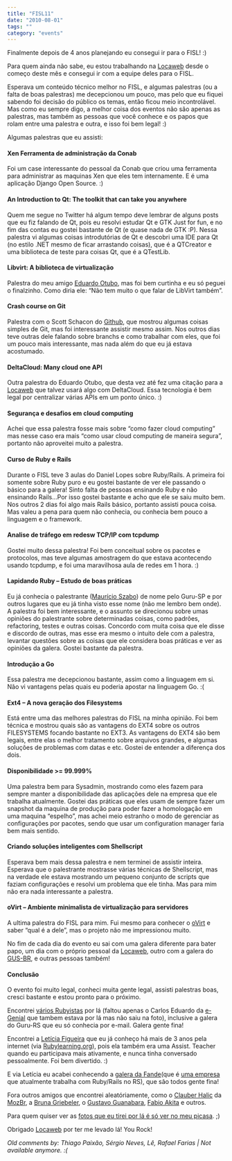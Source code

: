 ```yaml
---
title: "FISL11"
date: "2010-08-01"
tags: ""
category: "events"
---
```


Finalmente depois de 4 anos planejando eu consegui ir para o FISL! :)

Para quem ainda não sabe, eu estou trabalhando na [Locaweb] desde o
começo deste mês e consegui ir com a equipe deles para o FISL.

Esperava um conteúdo técnico melhor no FISL, e algumas palestras (ou a
falta de boas palestras) me decepcionou um pouco, mas pelo que eu fiquei
sabendo foi decisão do público os temas, então ficou meio incontrolável.
Mas como eu sempre digo, a melhor coisa dos eventos não são apenas as
palestras, mas também as pessoas que você conhece e os papos que rolam
entre uma palestra e outra, e isso foi bem legal! :)

Algumas palestras que eu assisti:

#### Xen Ferramenta de administração da Conab

Foi um case interessante do pessoal da Conab que criou uma ferramenta
para administrar as maquinas Xen que eles tem internamente. E é uma
aplicação Django Open Source. :)

#### An Introduction to Qt: The toolkit that can take you anywhere

Quem me segue no Twitter há algum tempo deve lembrar de alguns posts que
eu fiz falando de Qt, pois eu resolvi estudar Qt e GTK Just for fun, e
no fim das contas eu gostei bastante de Qt (e quase nada de GTK :P).
Nessa palestra vi algumas coisas introdutórias de Qt e descobri uma IDE
para Qt (no estilo .NET mesmo de ficar arrastando coisas), que é a
QTCreator e uma biblioteca de teste para coisas Qt, que é a QTestLib.

#### Libvirt: A biblioteca de virtualização

Palestra do meu amigo [Eduardo Otubo], mas foi bem curtinha e eu só
peguei o finalzinho. Como diria ele: “Não tem muito o que falar de
LibVirt também”.

#### Crash course on Git

Palestra com o Scott Schacon do [Github], que mostrou algumas coisas
simples de Git, mas foi interessante assistir mesmo assim. Nos outros
dias teve outras dele falando sobre branchs e como trabalhar com eles,
que foi um pouco mais interessante, mas nada além do que eu já estava
acostumado.

#### DeltaCloud: Many cloud one API

Outra palestra do Eduardo Otubo, que desta vez até fez uma citação para
a [Locaweb] que talvez usará algo com DeltaCloud. Essa tecnologia é bem
legal por centralizar várias APIs em um ponto único. :)

#### Segurança e desafios em cloud computing

Achei que essa palestra fosse mais sobre “como fazer cloud computing”
mas nesse caso era mais “como usar cloud computing de maneira segura”,
portanto não aproveitei muito a palestra.

#### Curso de Ruby e Rails

Durante o FISL teve 3 aulas do Daniel Lopes sobre Ruby/Rails. A primeira
foi somente sobre Ruby puro e eu gostei bastante de ver ele passando o
básico para a galera! Sinto falta de pessoas ensinando Ruby e não
ensinando Rails…Por isso gostei bastante e acho que ele se saiu muito
bem. Nos outros 2 dias foi algo mais Rails básico, portanto assisti
pouca coisa. Mas valeu a pena para quem não conhecia, ou conhecia bem
pouco a linguagem e o framework.

#### Analise de tráfego em redesw TCP/IP com tcpdump

Gostei muito dessa palestra! Foi bem conceitual sobre os pacotes e
protocolos, mas teve algumas amostragem do que estava acontecendo usando
tcpdump, e foi uma maravilhosa aula de redes em 1 hora. :)

#### Lapidando Ruby – Estudo de boas práticas

Eu já conhecia o palestrante ([Maurício Szabo]) de nome pelo Guru-SP e
por outros lugares que eu já tinha visto esse nome (não me lembro bem
onde). A palestra foi bem interessante, e o assunto se direcionou sobre
umas opiniões do palestrante sobre determinadas coisas, como padrões,
refactoring, testes e outras coisas. Concordo com muita coisa que ele
disse e discordo de outras, mas esse era mesmo o intuito dele com a
palestra, levantar questões sobre as coisas que ele considera boas
práticas e ver as opiniões da galera. Gostei bastante da palestra.

#### Introdução a Go

Essa palestra me decepcionou bastante, assim como a linguagem em si. Não
vi vantagens pelas quais eu poderia apostar na linguagem Go. :(

#### Ext4 – A nova geração dos Filesystems

Está entre uma das melhores palestras do FISL na minha opinião. Foi bem
técnica e mostrou quais são as vantagens do EXT4 sobre os outros
FILESYSTEMS focando bastante no EXT3. As vantagens do EXT4 são bem
legais, entre elas o melhor tratamento sobre arquivos grandes, e algumas
soluções de problemas com datas e etc. Gostei de entender a diferença
dos dois.

#### Disponibilidade &gt;= 99.999%

Uma palestra bem para Sysadmin, mostrando como eles fazem para sempre
manter a disponibilidade das aplicações dele na empresa que ele trabalha
atualmente. Gostei das práticas que eles usam de sempre fazer um
snapshot da maquina de produção para poder fazer a homologação em uma
maquina “espelho”, mas achei meio estranho o modo de gerenciar as
configurações por pacotes, sendo que usar um configuration manager faria
bem mais sentido.

#### Criando soluções inteligentes com Shellscript

Esperava bem mais dessa palestra e nem terminei de assistir inteira.
Esperava que o palestrante mostrasse várias técnicas de Shellscript, mas
na verdade ele estava mostrando um pequeno conjunto de scripts que
faziam configurações e resolvi um problema que ele tinha. Mas para mim
não era nada interessante a palestra.

#### oVirt – Ambiente minimalista de virtualização para servidores

A ultima palestra do FISL para mim. Fui mesmo para conhecer o [oVirt] e
saber “qual é a dele”, mas o projeto não me impressionou muito.

No fim de cada dia do evento eu sai com uma galera diferente para bater
papo, um dia com o próprio pessoal da [Locaweb], outro com a galera do
[GUS-BR], e outras pessoas também!

#### Conclusão

O evento foi muito legal, conheci muita gente legal, assisti palestras
boas, cresci bastante e estou pronto para o próximo.

Encontrei [vários Rubyistas] por lá (faltou apenas o Carlos Eduardo da
[e-Genial] que tambem estava por lá mas não saiu na foto), inclusive a
galera do Guru-RS que eu só conhecia por e-mail. Galera gente fina!

Encontrei a [Letícia Figueira] que eu já conheço há mais de 3 anos pela
internet (via [Rubylearning.org]), pois ela também era uma Assist.
Teacher quando eu participava mais ativamente, e nunca tinha conversado
pessoalmente. Foi bem divertido. :)

E via Letícia eu acabei conhecendo a [galera da Fande](que é [uma
empresa] que atualmente trabalha com Ruby/Rails no RS), que são todos
gente fina!

Fora outros amigos que encontrei aleatóriamente, como o [Clauber Halic]
da [MozBr], a [Bruna Griebeler], o [Gustavo Guanabara], [Fabio Akita] e
outros.

Para quem quiser ver as [fotos que eu tirei por lá é só ver no meu
picasa]. ;)

Obrigado [Locaweb] por ter me levado lá! You Rock!

[Locaweb]: www.locaweb.com.br
[Eduardo Otubo]: http://picasaweb.google.com/Willian.molinari/FISL11#5498175193882024498
[Github]: http://www.github.com
[Maurício Szabo]: http://mauricioszabo.wordpress.com/
[oVirt]: https://fedorahosted.org/ovirt/
[Locaweb]: www.locaweb.com.br
[GUS-BR]: http://www.slackwarebrasil.org/
[vários Rubyistas]: http://picasaweb.google.com/Willian.molinari/FISL11#5498179634054435602
[e-Genial]: http://www.egenialsas.com.br/
[Letícia Figueira]: http://twitter.com/_leticia
[Rubylearning.org]: http://rubylearning.org/class
[galera da Fande]: http://picasaweb.google.com/Willian.molinari/FISL11#5498179590379727106
[uma empresa]: http://fande.com.br/
[Clauber Halic]: https://twitter.com/clauber_halic
[MozBr]: http://www.mozillabrasil.org/
[Bruna Griebeler]: http://www.griebeler.com/
[Gustavo Guanabara]: http://www.guanabara.info
[Fabio Akita]: http://www.akitaonrails.com
[fotos que eu tirei por lá é só ver no meu picasa]: http://picasaweb.google.com/Willian.molinari/FISL11#
[Locaweb]: www.locaweb.com.br 



_Old comments by: Thiago Paixão, Sérgio Neves, Lê, Rafael Farias | Not available anymore. :(_
